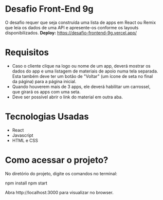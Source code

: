 # Desafio Front-End 9g 

O desafio requer que seja construída uma lista de apps em React ou Remix que leia os dados de uma API e apresente-os conforme os layouts disponibilizados.
**Deploy:** https://desafio-frontend-9g.vercel.app/

# Requisitos

- Caso o cliente clique na logo ou nome de um app, deverá mostrar os dados do app e uma listagem de materiais de apoio numa tela
separada. Esta também deve ter um botão de "Voltar" (um ícone de seta no final da página)  para a página inicial.
- Quando houverem mais de 3 apps, ele deverá habilitar um carrossel, que girará os apps com uma seta.
- Deve ser possível abrir o link do material em outra aba.

# Tecnologias Usadas

- React
- Javascript
- HTML e CSS

# Como acessar o projeto?

No diretório do projeto, digite os comandos no terminal:

npm install
npm start

Abra http://localhost:3000 para visualizar no browser.
